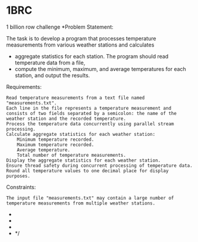 # 1BRC
1 billion row challenge
*Problem Statement:

The task is to develop a program that processes temperature measurements from various weather stations and calculates
* aggregate statistics for each station. The program should read temperature data from a file,
* compute the minimum, maximum, and average temperatures for each station, and output the results.

Requirements:

    Read temperature measurements from a text file named "measurements.txt".
    Each line in the file represents a temperature measurement and
    consists of two fields separated by a semicolon: the name of the weather station and the recorded temperature.
    Process the temperature data concurrently using parallel stream processing.
    Calculate aggregate statistics for each weather station:
        Minimum temperature recorded.
        Maximum temperature recorded.
        Average temperature.
        Total number of temperature measurements.
    Display the aggregate statistics for each weather station.
    Ensure thread safety during concurrent processing of temperature data.
    Round all temperature values to one decimal place for display purposes.

Constraints:

    The input file "measurements.txt" may contain a large number of temperature measurements from multiple weather stations.

*
*
*
* */
